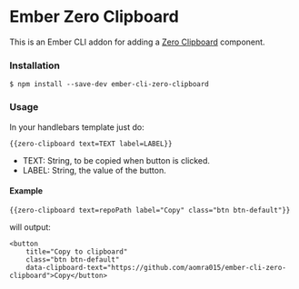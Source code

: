 # Ember Zero Clipboard

This is an Ember CLI addon for adding a [Zero Clipboard](http://zeroclipboard.org/) component. 

### Installation

```
$ npm install --save-dev ember-cli-zero-clipboard
```

### Usage

In your handlebars template just do:

```
{{zero-clipboard text=TEXT label=LABEL}}
```

* TEXT: String, to be copied when button is clicked.
* LABEL: String, the value of the button.

#### Example

```
{{zero-clipboard text=repoPath label="Copy" class="btn btn-default"}}
```

will output:

```
<button
	title="Copy to clipboard"
	class="btn btn-default"
	data-clipboard-text="https://github.com/aomra015/ember-cli-zero-clipboard">Copy</button>
```
